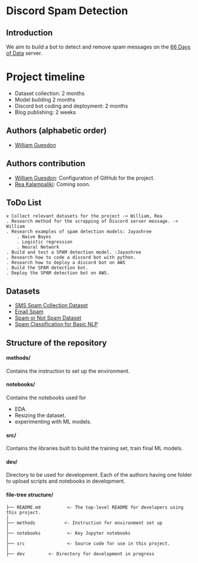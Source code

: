 # Discord Spam Detection


## Introduction

We aim to build a bot to detect and remove spam messages on the [66 Days of Data](https://discord.gg/wV2x8KMSeC) server. 

# Project timeline

* Dataset collection: 2 months
* Model building 2 months
* Discord bot coding and deployment: 2 months
* Blog publishing: 2 weeks

## Authors (alphabetic order)

* [William Guesdon](https://github.com/wguesdon)

## Authors contribution

* [William Guesdon](https://github.com/wguesdon): Configuration of GitHub for the project. 
* [Rea Kalampaliki](https://github.com/ReaKal): Coming soon.

## ToDo List

```
x Collect relevant datasets for the project -> William, Rea
. Research method for the scrapping of Discord server message. -> William
. Research examples of spam detection models: Jayashree
	. Naive Bayes
	. Logistic regression
	. Neural Network
. Build and test a SPAM detection model. :Jayashree
. Research how to code a discord bot with python.
. Research how to deploy a discord bot on AWS
. Build the SPAM detection bot.
. Deploy the SPAM detection bot on AWS.
```

## Datasets

* [SMS Spam Collection Dataset](https://www.kaggle.com/uciml/sms-spam-collection-dataset)
* [Email Spam](https://www.kaggle.com/veleon/ham-and-spam-dataset)
* [Spam or Not Spam Dataset](https://www.kaggle.com/ozlerhakan/spam-or-not-spam-dataset)
* [Spam Classification for Basic NLP](https://www.kaggle.com/chandramoulinaidu/spam-classification-for-basic-nlp)

## Structure of the repository

#### methods/
Contains the instruction to set up the environment.

#### notebooks/
Contains the notebooks used for 
* EDA.
* Resizing the dataset.
* experimenting with ML models.

#### src/
Contains the libraries built to  build the training set, train final ML models.

#### dev/
Directory to be used for development. Each of the authors having one folder to upload scripts and notebooks in development.

#### file-tree structure/

```
├── README.md          <- The top-level README for developers using this project.
│
├── methods           <- Instruction for environment set up
│
├── notebooks          <- Key Jupyter notebooks 
│
├── src                <- Source code for use in this project.
│
├── dev         <- Directory for development in progress
```
